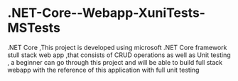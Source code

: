 # .NET-Core--Webapp-XuniTests-MSTests
.NET Core ,This project is developed using microsoft .NET Core framework stull stack web app ,that consists of CRUD operations as well as Unit testing , a beginner can go through this project and will be able to build full stack webapp with the reference of this application with full unit testing
